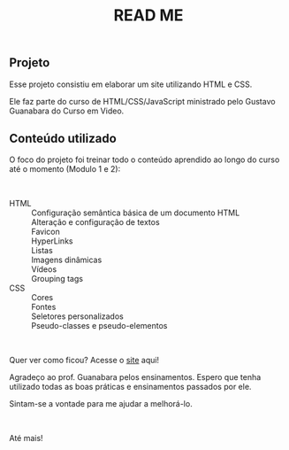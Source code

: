 <!DOCTYPE html>
<head>
  <meta charset = "UTF-8">
  <meta name="viewport" content="width=device-width, initial-scale=1.0">
</head>
<body>
  <header>
    <h1>READ ME</h1>
  </header>
  <main>
    <section>
      <article>
        <h2>Projeto</h2>
        <p>Esse projeto consistiu em elaborar um site utilizando HTML e CSS.</p>
        <p>Ele faz parte do curso de HTML/CSS/JavaScript ministrado pelo Gustavo Guanabara do Curso em Video.</p>
        <h2>Conteúdo utilizado</h2>
        <p>O foco do projeto foi treinar todo o conteúdo aprendido ao longo do curso até o momento (Modulo 1 e 2): </p>
        <br>
        <dl>
          <dt>HTML</dt>
              <dd>Configuração semântica básica de um documento HTML</dd>
              <dd>Alteração e configuração de textos</dd>
              <dd>Favicon</dd>
              <dd>HyperLinks</dd>
              <dd>Listas</dd>
              <dd>Imagens dinâmicas</dd>
              <dd>Vídeos</dd>
              <dd>Grouping tags</dd>
          <dt>CSS</dt>
              <dd>Cores</dd>
              <dd>Fontes</dd>
              <dd>Seletores personalizados</dd>
              <dd>Pseudo-classes e pseudo-elementos</dd>
        </dl>
        <br>
        <p>Quer ver como ficou? Acesse o <a href="https://danielborgesx.github.io/projeto-android/android.html">site</a> aqui!</p>
        <p>Agradeço ao prof. Guanabara pelos ensinamentos. Espero que tenha utilizado todas as boas práticas e ensinamentos passados por ele.</p>
        <p>Sintam-se a vontade para me ajudar a melhorá-lo.</p>
        <br>
        <p>Até mais!</p>
        </article>
    </section>
    
    
  </main>
</body>
